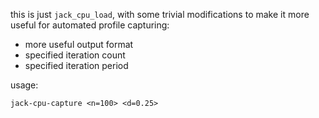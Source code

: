 this is just `jack_cpu_load`, with some trivial modifications to make it more useful for automated profile capturing:

- more useful output format
- specified iteration count
- specified iteration period

usage:

`jack-cpu-capture <n=100> <d=0.25>`